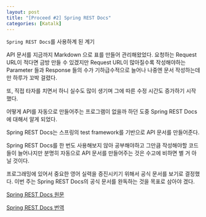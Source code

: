 ```yaml
---
layout: post
title: "[Proceed #2] Spring REST Docs"
categories: [Katalk]
---
```


`Spring REST Docs`를 사용하계 된 계기

API 문서를 지금까지 Markdown 으로 표를 만들어 관리해왔었다.
요청하는 Request URL이 적다면 금방 만들 수 있겠지만 Request URL이 많아질수록 작성해야하는 Parameter 들과 Response 들의 수가 기하급수적으로 늘어나 나중엔 문서 작성하는데만 하루가 꼬박 걸렸다.

또, 직접 타자를 치면서 하니 실수도 많이 생기며 그에 따른 수정 시간도 증가하기 시작했다.

어떻게 API를 자동으로 만들어주는 프로그램이 없을까 하던 도중 Spring REST Docs에 대해서 알게 되었다.

Spring REST Docs는 스프링의 test framework를 기반으로 API 문서를 만들어준다.

Spring REST Docs를 한 번도 사용해보지 않아 공부해야하고 그만큼 작성해야할 코드들이 늘어나지만 분명히 자동으로 API 문서를 만들어주는 것은 수고에 비하면 별 거 아닐 것이다. 

프로그래밍에 있어서 중요한 영어 실력을 증진시키기 위해서 공식 문서를 보기로 결정했다. 이번 주는 Spring REST Docs의 공식 문서를 완독하는 것을 목표로 삼아야 겠다.

[Spring REST Docs 원문](https://docs.spring.io/spring-restdocs/docs/2.0.5.RELEASE/reference/html5/)

[Spring REST Docs 번역](https://hsik0225.github.io/%EC%A7%84%ED%96%89-%EC%83%81%ED%99%A9-2-Spring-REST-Docs/)
